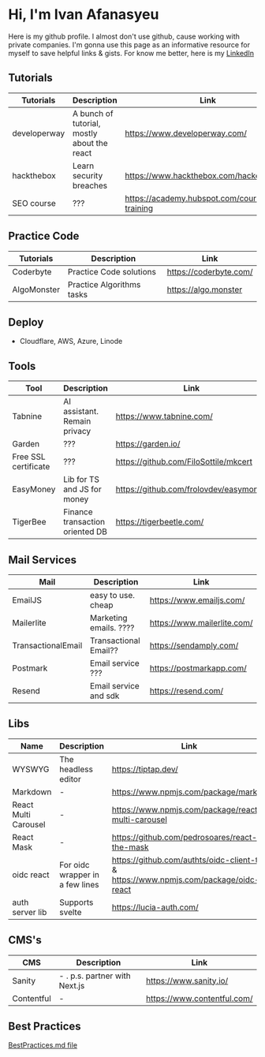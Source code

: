 # Hi, I'm Ivan Afanasyeu
Here is my github profile. I almost don't use github, cause working with private companies.
I'm gonna use this page as an informative resource for myself to save helpful links & gists.
For know me better, here is my [LinkedIn](https://www.linkedin.com/in/ivanafanasyev/)

## Tutorials
| Tutorials | Description | Link |
| --- | --- | --- |
| developerway | A bunch of tutorial, mostly about the react | https://www.developerway.com/ |
| hackthebox | Learn security breaches | https://www.hackthebox.com/hacker |
| SEO course | ??? | https://academy.hubspot.com/courses/seo-training |

## Practice Code
| Tutorials | Description | Link |
| --- | --- | --- |
| Coderbyte | Practice Code solutions | https://coderbyte.com/ |
| AlgoMonster | Practice Algorithms tasks | https://algo.monster |

## Deploy
- Cloudflare, AWS, Azure, Linode
  
## Tools
| Tool | Description | Link |
| --- | --- | --- |
| Tabnine | AI assistant. Remain privacy | https://www.tabnine.com/ |
| Garden | ??? | https://garden.io/ |
| Free SSL certificate | ??? | https://github.com/FiloSottile/mkcert |
| EasyMoney | Lib for TS and JS for money | https://github.com/frolovdev/easymoney |
| TigerBee | Finance transaction oriented DB | https://tigerbeetle.com/ |


## Mail Services
| Mail | Description | Link |
| --- | --- | --- |
| EmailJS | easy to use. cheap | https://www.emailjs.com/ |
| Mailerlite | Marketing emails. ???? | https://www.mailerlite.com/ |
| TransactionalEmail | Transactional Email?? | https://sendamply.com/ |
| Postmark | Email service ??? | https://postmarkapp.com/ |
| Resend | Email service and sdk | https://resend.com/ |

## Libs
| Name | Description | Link |
| --- | --- | --- |
| WYSWYG | The headless editor | https://tiptap.dev/ |
| Markdown | - | https://www.npmjs.com/package/marked | 
| React Multi Carousel | - | https://www.npmjs.com/package/react-multi-carousel |
| React Mask | - | https://github.com/pedrosoares/react-the-mask |
| oidc react | For oidc wrapper in a few lines | https://github.com/authts/oidc-client-ts & https://www.npmjs.com/package/oidc-react |
| auth server lib | Supports svelte | https://lucia-auth.com/

## CMS's
| CMS | Description | Link |
| --- | --- | --- |
| Sanity | - . p.s. partner with Next.js | https://www.sanity.io/ |
| Contentful | - | https://www.contentful.com/ |

## Best Practices
[BestPractices.md file](./BestPractices.md)
